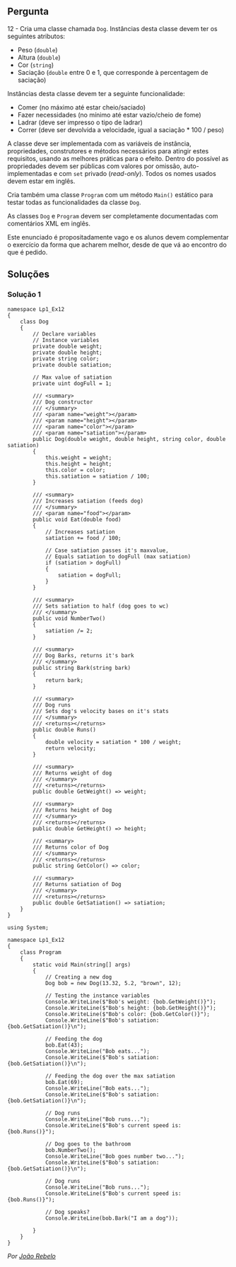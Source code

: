 ## Pergunta

12 - Cria uma classe chamada `Dog`. Instâncias desta classe devem ter os
seguintes atributos:

* Peso (`double`)
* Altura (`double`)
* Cor (`string`)
* Saciação (`double` entre 0 e 1, que corresponde à percentagem de saciação)

Instâncias desta classe devem ter a seguinte funcionalidade:

* Comer (no máximo até estar cheio/saciado)
* Fazer necessidades (no mínimo até estar vazio/cheio de fome)
* Ladrar (deve ser impresso o tipo de ladrar)
* Correr (deve ser devolvida a velocidade, igual a saciação * 100 / peso)

A classe deve ser implementada com as variáveis de instância, propriedades,
construtores e métodos necessários para atingir estes requisitos, usando as
melhores práticas para o efeito. Dentro do possível as propriedades devem ser
públicas com valores por omissão, auto-implementadas e com `set` privado
(_read-only_). Todos os nomes usados devem estar em inglês.

Cria também uma classe `Program` com um método `Main()` estático para testar
todas as funcionalidades da classe `Dog`.

As classes `Dog` e `Program` devem ser completamente documentadas com
comentários XML em inglês.

Este enunciado é propositadamente vago e os alunos devem complementar o
exercício da forma que acharem melhor, desde de que vá ao encontro do que é
pedido.


## Soluções

### Solução 1

```Csharp
namespace Lp1_Ex12
{
    class Dog
    {
        // Declare variables
        // Instance variables
        private double weight;
        private double height;
        private string color;
        private double satiation;

        // Max value of satiation
        private uint dogFull = 1;

        /// <summary>
        /// Dog constructor
        /// </summary>
        /// <param name="weight"></param>
        /// <param name="height"></param>
        /// <param name="color"></param>
        /// <param name="satiation"></param>
        public Dog(double weight, double height, string color, double satiation)
        {
            this.weight = weight;
            this.height = height;
            this.color = color;
            this.satiation = satiation / 100;
        }

        /// <summary>
        /// Increases satiation (feeds dog)
        /// </summary>
        /// <param name="food"></param>
        public void Eat(double food)
        {
            // Increases satiation
            satiation += food / 100;

            // Case satiation passes it's maxvalue,
            // Equals satiation to dogFull (max satiation)
            if (satiation > dogFull)
            {
                satiation = dogFull;
            }
        }

        /// <summary>
        /// Sets satiation to half (dog goes to wc)
        /// </summary>
        public void NumberTwo()
        {
            satiation /= 2;
        }

        /// <summary>
        /// Dog Barks, returns it's bark
        /// </summary>
        public string Bark(string bark)
        {
            return bark;
        }

        /// <summary>
        /// Dog runs
        /// Sets dog's velocity bases on it's stats
        /// </summary>
        /// <returns></returns>
        public double Runs()
        {
            double velocity = satiation * 100 / weight;
            return velocity;
        }

        /// <summary>
        /// Returns weight of dog 
        /// </summary>
        /// <returns></returns>
        public double GetWeight() => weight;

        /// <summary>
        /// Returns height of Dog 
        /// </summary>
        /// <returns></returns>
        public double GetHeight() => height;

        /// <summary>
        /// Returns color of Dog
        /// </summary>
        /// <returns></returns>
        public string GetColor() => color;

        /// <summary>
        /// Returns satiation of Dog 
        /// </summary>
        /// <returns></returns>
        public double GetSatiation() => satiation;
    }
}

```

```Csharp
using System;

namespace Lp1_Ex12
{
    class Program
    {
        static void Main(string[] args)
        {
            // Creating a new dog
            Dog bob = new Dog(13.32, 5.2, "brown", 12);

            // Testing the instance variables
            Console.WriteLine($"Bob's weight: {bob.GetWeight()}");
            Console.WriteLine($"Bob's height: {bob.GetHeight()}");
            Console.WriteLine($"Bob's color: {bob.GetColor()}");
            Console.WriteLine($"Bob's satiation: {bob.GetSatiation()}\n");

            // Feeding the dog
            bob.Eat(43);
            Console.WriteLine("Bob eats...");
            Console.WriteLine($"Bob's satiation: {bob.GetSatiation()}\n");

            // Feeding the dog over the max satiation
            bob.Eat(69);
            Console.WriteLine("Bob eats...");
            Console.WriteLine($"Bob's satiation: {bob.GetSatiation()}\n");

            // Dog runs
            Console.WriteLine("Bob runs...");
            Console.WriteLine($"Bob's current speed is: {bob.Runs()}");

            // Dog goes to the bathroom
            bob.NumberTwo();
            Console.WriteLine("Bob goes number two...");
            Console.WriteLine($"Bob's satiation: {bob.GetSatiation()}\n");

            // Dog runs
            Console.WriteLine("Bob runs...");
            Console.WriteLine($"Bob's current speed is: {bob.Runs()}");

            // Dog speaks?
            Console.WriteLine(bob.Bark("I am a dog"));

        }
    }
}
```

*Por [João Rebelo](https://github.com/JBernardoRebelo)*